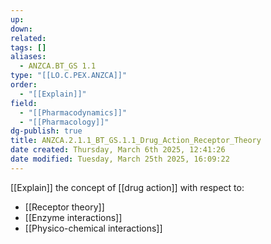 ```yaml
---
up: 
down: 
related: 
tags: []
aliases:
  - ANZCA.BT_GS 1.1
type: "[[LO.C.PEX.ANZCA]]"
order:
  - "[[Explain]]"
field:
  - "[[Pharmacodynamics]]"
  - "[[Pharmacology]]"
dg-publish: true
title: ANZCA.2.1.1_BT_GS.1.1_Drug_Action_Receptor_Theory
date created: Thursday, March 6th 2025, 12:41:26
date modified: Tuesday, March 25th 2025, 16:09:22
---
```


[[Explain]] the concept of [[drug action]] with respect to:

* [[Receptor theory]]
* [[Enzyme interactions]]
* [[Physico-chemical interactions]]
